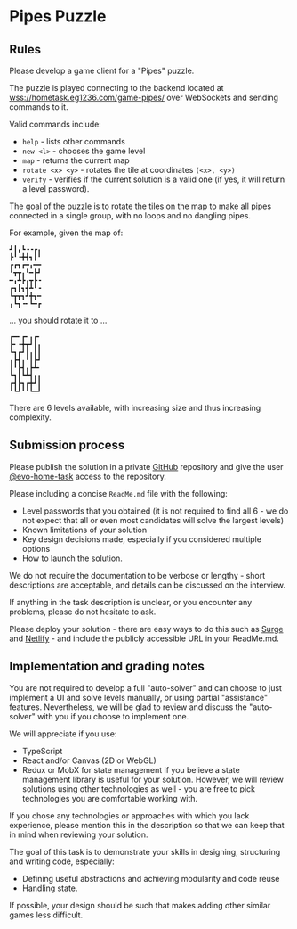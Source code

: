# Pipes Puzzle

## Rules

Please develop a game client for a "Pipes" puzzle.

The puzzle is played connecting to the backend located at
[wss://hometask.eg1236.com/game-pipes/](wss://hometask.eg1236.com/game-pipes/) over WebSockets and sending
commands to it.

Valid commands include:
* `help` - lists other commands
* `new <l>` - chooses the game level
* `map` - returns the current map
* `rotate <x> <y>` - rotates the tile at coordinates `(<x>, <y>)`
* `verify` - verifies if the current solution is a valid one (if yes, it will return a level password).

The goal of the puzzle is to rotate the tiles on the map to make all pipes connected in a single group, with
no loops and no dangling pipes.

For example, given the map of:
```
┛┃╻┗╺╺┏╻
┣╹╺╋┫┓┃╹
┏┏┓┏━╻━━
╹┳┳╻╹━┣┛
━╻┻┣╻┳┣╺
┏┓┃┓┫┻╹╺
┗┳┳┓┛╋┓━
╻┗┓╺╸┗━┏
```
... you should rotate it to ...
```
┏━╸┏╸╻┏╸
┣╸╺╋┳┛┃╻
┗┓┏┛┃╻┃┃
╻┣┫╻╹┃┣┛
┃╹┣┫╻┣┻╸
┗┓┃┗┻┫╻╻
┏┫┣┓┏╋┛┃
╹┗┛╹╹┗━┛
```

There are 6 levels available, with increasing size and thus increasing complexity.

## Submission process

Please publish the solution in a private [GitHub](https://github.com/) repository and give the user
[@evo-home-task](https://github.com/evo-home-task) access to the repository.

Please including a concise `ReadMe.md` file with the following:
* Level passwords that you obtained (it is not required to find all 6 - we do not expect that all or even most
  candidates will solve the largest levels)
* Known limitations of your solution
* Key design decisions made, especially if you considered multiple options
* How to launch the solution.

We do not require the documentation to be verbose or lengthy - short descriptions are acceptable, and details
can be discussed on the interview.

If anything in the task description is unclear, or you encounter any problems, please do not hesitate to ask.

Please deploy your solution - there are easy ways to do this such as [Surge](https://surge.sh/) and [Netlify](https://www.netlify.com/) - and include the publicly
accessible URL in your ReadMe.md.

## Implementation and grading notes

You are not required to develop a full "auto-solver" and can choose to just implement a UI and solve levels
manually, or using partial "assistance" features. Nevertheless, we will be glad to review and discuss the
"auto-solver" with you if you choose to implement one.

We will appreciate if you use:
* TypeScript
* React and/or Canvas (2D or WebGL)
* Redux or MobX for state management if you believe a state management library is useful for your solution.
  However, we will review solutions using other technologies as well - you are free to pick technologies you
  are comfortable working with.

If you chose any technologies or approaches with which you lack experience, please mention this in the
description so that we can keep that in mind when reviewing your solution.

The goal of this task is to demonstrate your skills in designing, structuring and writing code, especially:
* Defining useful abstractions and achieving modularity and code reuse
* Handling state.

If possible, your design should be such that makes adding other similar games less difficult.

